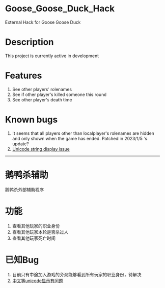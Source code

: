 # Goose_Goose_Duck_Hack
External Hack for Goose Goose Duck

# Description
This project is currently active in development

# Features
1. See other players' rolenames
2. See if other player's killed someone this round
3. See other player's death time

# Known bugs
1. It seems that all players other than localplayer's rolenames are hidden and only shown when the game has ended. Patched in 2023/1/5 's update?
2. [Unicode string display issue](https://github.com/Liuhaixv/Goose_Goose_Duck_Hack/issues/2)
---
# 鹅鸭杀辅助
鹅鸭杀外部辅助程序

# 功能
1. 查看其他玩家的职业身份
2. 查看其他玩家本轮是否杀过人
3. 查看其他玩家死亡时间

# 已知Bug
1. 目前只有中途加入游戏的旁观能够看到所有玩家的职业身份，待解决
2. [中文等unicode显示有问题](https://github.com/Liuhaixv/Goose_Goose_Duck_Hack/issues/2)
